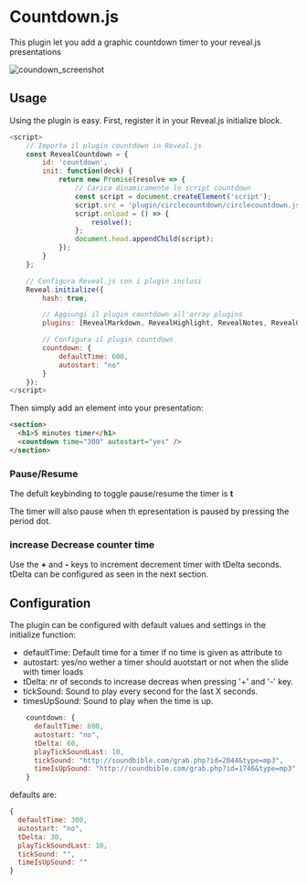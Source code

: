 # Countdown.js

This plugin let you add a graphic countdown timer to your reveal.js presentations

![coundown_screenshot](https://github.com/user-attachments/assets/c0dd1799-f418-45a0-9113-619b8e783149)


## Usage

Using the plugin is easy. First, register it in your Reveal.js initialize block.

```javascript
<script>
    // Importa il plugin countdown in Reveal.js
    const RevealCountdown = {
        id: 'countdown',
        init: function(deck) {
            return new Promise(resolve => {
                // Carica dinamicamente lo script countdown
                const script = document.createElement('script');
                script.src = 'plugin/circlecountdown/circlecountdown.js';
                script.onload = () => {
                    resolve();
                };
                document.head.appendChild(script);
            });
        }
    };

    // Configura Reveal.js con i plugin inclusi
    Reveal.initialize({
        hash: true,

        // Aggiungi il plugin countdown all'array plugins
        plugins: [RevealMarkdown, RevealHighlight, RevealNotes, RevealCountdown],

        // Configura il plugin countdown
        countdown: {
            defaultTime: 600,
            autostart: "no"
        }
    });
</script>

```

Then simply add an element into your presentation:

```html
<section>
  <h1>5 minutes timer</h1>
  <countdown time="300" autostart="yes" />
</section>
```

### Pause/Resume

The defult keybinding to toggle pause/resume the timer is **t**

The timer will also pause when th epresentation is paused by pressing the period dot.

### increase Decrease counter time

Use the **+** and **-** keys to increment decrement timer with tDelta seconds. tDelta can be configured as seen in the next section.

## Configuration

The plugin can be configured with default values and settings in the initialize function:

- defaultTime: Default time for a timer if no time is given as attribute to <countodwn/>
- autostart: yes/no wether a timer should auotstart or not when the slide with timer loads
- tDelta: nr of seconds to increase decreas when pressing '+' and '-' key.
- tickSound: Sound to play every second for the last X seconds.
- timesUpSound: Sound to play when the time is up.

```javascript
    countdown: {
      defaultTime: 600,
      autostart: "no",
      tDelta: 60,
      playTickSoundLast: 10,
      tickSound: "http://soundbible.com/grab.php?id=2044&type=mp3",
      timeIsUpSound: "http://soundbible.com/grab.php?id=1746&type=mp3"
    }
```

defaults are:

```javascript
{
  defaultTime: 300,
  autostart: "no",
  tDelta: 30,
  playTickSoundLast: 10,
  tickSound: "",
  timeIsUpSound: ""
}
```

